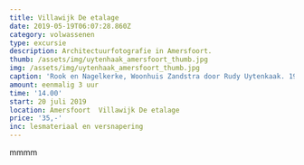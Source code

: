 ```yaml
---
title: Villawijk De etalage
date: 2019-05-19T06:07:28.860Z
category: volwassenen
type: excursie
description: Architectuurfotografie in Amersfoort.
thumb: /assets/img/uytenhaak_amersfoort_thumb.jpg
img: /assets/img/uytenhaak_amersfoort_thumb.jpg
caption: 'Rook en Nagelkerke, Woonhuis Zandstra door Rudy Uytenkaak. 1998'
amount: eenmalig 3 uur
time: '14.00'
start: 20 juli 2019
location: Amersfoort  Villawijk De etalage
price: '35,-'
inc: lesmateriaal en versnapering
---
```

mmmm

